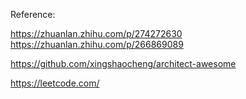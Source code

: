 Reference: 

https://zhuanlan.zhihu.com/p/274272630
https://zhuanlan.zhihu.com/p/266869089

https://github.com/xingshaocheng/architect-awesome

https://leetcode.com/